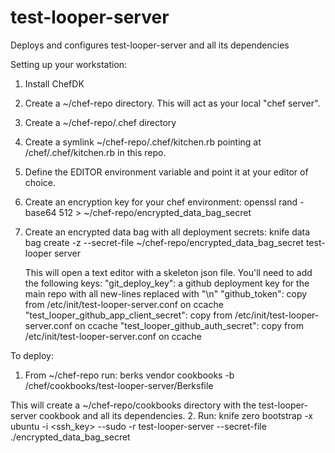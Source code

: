 # test-looper-server

Deploys and configures test-looper-server and all its dependencies

Setting up your workstation:
1. Install ChefDK
2. Create a ~/chef-repo directory. This will act as your local "chef server".
3. Create a ~/chef-repo/.chef directory
4. Create a symlink ~/chef-repo/.chef/kitchen.rb pointing at /chef/.chef/kitchen.rb in this repo.
5. Define the EDITOR environment variable and point it at your editor of choice.
6. Create an encryption key for your chef environment:
   openssl rand -base64 512 > ~/chef-repo/encrypted_data_bag_secret
7. Create an encrypted data bag with all deployment secrets:
   knife data bag create -z --secret-file ~/chef-repo/encrypted_data_bag_secret test-looper server

   This will open a text editor with a skeleton json file. You'll need to add the following keys:
   "git_deploy_key": a github deployment key for the main repo with all new-lines replaced with "\n"
   "github_token": copy from /etc/init/test-looper-server.conf on ccache
   "test_looper_github_app_client_secret": copy from /etc/init/test-looper-server.conf on ccache
   "test_looper_github_auth_secret": copy from /etc/init/test-looper-server.conf on ccache


To deploy:
1. From ~/chef-repo run:
   berks vendor cookbooks -b <test-looper-repo>/chef/cookbooks/test-looper-server/Berksfile

  This will create a ~/chef-repo/cookbooks directory with the test-looper-server cookbook and all its
  dependencies.
2. Run:
   knife zero bootstrap <hostname> -x ubuntu -i <ssh_key> --sudo -r test-looper-server --secret-file ./encrypted_data_bag_secret
